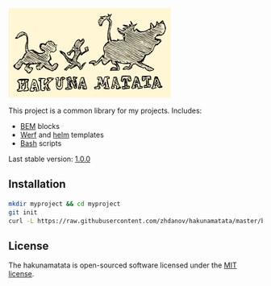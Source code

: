 ![](https://raw.githubusercontent.com/zhdanov/hakunamatata/master/logo/logo-readme.png)

This project is a common library for my projects. Includes:
- [BEM](https://en.bem.info/methodology/) blocks
- [Werf](https://werf.io/) and [helm](https://helm.sh/) templates
- [Bash](https://www.gnu.org/software/bash/) scripts

Last stable version: [1.0.0](https://github.com/zhdanov/hakunamatata/releases/tag/1.0.0)

## Installation
```bash
mkdir myproject && cd myproject
git init
curl -L https://raw.githubusercontent.com/zhdanov/hakunamatata/master/build/build__infect.bash | bash
```

## License
The hakunamatata is open-sourced software licensed under the [MIT license](https://opensource.org/licenses/MIT).
